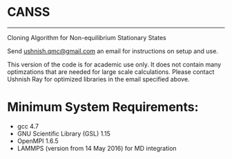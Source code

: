 # CANSS
---
Cloning Algorithm for Non-equilibrium Stationary States

Send ushnish.qmc@gmail.com an email for instructions on setup and use. 

This version of the code is for academic use only. It does not contain many optimzations that are needed for large scale calculations. Please contact Ushnish Ray for optimized libraries in the email specified above.

Minimum System Requirements:
===============================
* gcc 4.7
* GNU Scientific Library (GSL) 1.15
* OpenMPI 1.6.5
* LAMMPS (version from 14 May 2016) for MD integration
